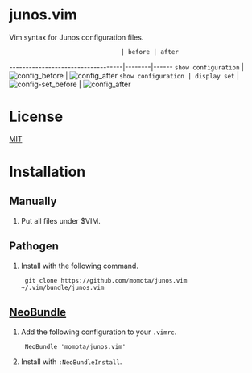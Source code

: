 junos.vim
=========

Vim syntax for Junos configuration files.

                                   | before | after
-----------------------------------|--------|------
`show configuration`               | ![config_before](http://momota.github.io/images/20160622_junos-confg_before.png) | ![config_after](http://momota.github.io/images/20160622_junos-confg_after.png)
`show configuration | display set` |![config-set_before](http://momota.github.io/images/20160622_junos-confg-set_before.png) | ![config_after](http://momota.github.io/images/20160622_junos-confg-set_after.png)

License
=======

[MIT](http://opensource.org/licenses/MIT)


Installation
============

Manually
--------

1. Put all files under $VIM.

Pathogen
--------

1. Install with the following command.

        git clone https://github.com/momota/junos.vim ~/.vim/bundle/junos.vim

[NeoBundle](https://github.com/Shougo/neobundle.vim)
----------------------------------------------------

1. Add the following configuration to your `.vimrc`.

        NeoBundle 'momota/junos.vim'

2. Install with `:NeoBundleInstall`.
